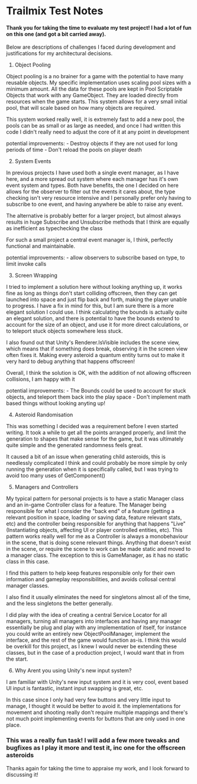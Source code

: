 # Trailmix Test Notes

#### Thank you for taking the time to evaluate my test project! I had a lot of fun on this one (and got a bit carried away). 
Below are descriptions of challenges I faced during development and justifications for my architectural decisions.


1. Object Pooling

Object pooling is a no brainer for a game with the potential to have many reusable objects. My specific implementation uses scaling pool sizes 
with a minimum amount. All the data for these pools are kept in Pool Scriptable Objects that work with any GameObject. They are loaded 
directly from resources when the game starts. 
This system allows for a very small initial pool, that will scale based on how many objects are required.

This system worked really well, it is extremely fast to add a new pool, the pools can be as small or as large as needed, and once I had written this code
I didn't really need to adjust the core of it at any point in development

potential improvements: 
	- Destroy objects if they are not used for long periods of time
	- Don't reload the pools on player death


2. System Events

In previous projects I have used both a single event manager, as I have here, and a more spread out system where each manager has it's own event
system and types. Both have benefits, the one I decided on here allows for the observer to filter out the events it cares about, the type
checking isn't very resource intensive and I personally prefer only having to subscribe to one event, and having anywhere be able to raise 
any event. 

The alternative is probably better for a larger project, but almost always results in huge Subscribe and Unsubscribe methods that I think are
equally as inefficient as typechecking the class

For such a small project a central event manager is, I think, perfectly functional and maintainable.

potential improvements:
	- allow observers to subscribe based on type, to limit invoke calls


3. Screen Wrapping

I tried to implement a solution here without looking anything up, it works fine as long as things don't start colliding offscreen, then they can
get launched into space and just flip back and forth, making the player unable to progress. I have a fix in mind for this, but I am sure there is 
a more elegant solution I could use. I think calculating the bounds is actually quite an elegant solution, and there is potential to have the bounds 
extend to account for the size of an object, and use it for more direct calculations, or to teleport stuck objects somewhere less stuck.

I also found out that Unity's Renderer.IsVisible includes the scene view, which means that if something does break, observing it in the screen view often 
fixes it. Making every asteroid a quantum entity turns out to make it very hard to debug anything that happens offscreen!

Overall, I think the solution is OK, with the addition of not allowing offscreen collisions, I am happy with it

potential improvements:
	- The Bounds could be used to account for stuck objects, and teleport them back into the play space
	- Don't implement math based things without looking anyting up!


4. Asteroid Randomisation

This was something I decided was a requirement before I even started writing. It took a while to get all the points arranged properly, and limit 
the generation to shapes that make sense for the game, but it was ultimately quite simple and the generated randomness feels great.

It caused a bit of an issue when generating child asteroids, this is needlessly complicated I think and could probably be more simple by only 
running the generation when it is specifically called, but I was trying to avoid too many uses of GetComponent()


5. Managers and Controllers

My typical pattern for personal projects is to have a static Manager class and an in-game Controller class for a feature. The Manager being responsible
for what I consider the "back end" of a feature (getting a relevant position in space, loading or saving data, feature relevant stats, etc) and the controller 
being responsible for anything that happens "Live" (Instantiating objects, affecting UI or player controlled entities, etc). This pattern works really well for me
as a Controller is always a monobehaviour in the scene, that is doing scene relevant things. Anything that doesn't exist in the scene, or require the scene
to work can be made static and moved to a manager class. The exception to this is GameManager, as it has no static class in this case.

I find this pattern to help keep features responsible only for their own information and gameplay responsibilities, and avoids collosal central manager classes.

I also find it usually eliminates the need for singletons almost all of the time, and the less singletons the better generally.

I did play with the idea of creating a central Service Locator for all managers, turning all managers into interfaces and having any manager essentially be
plug and play with any implementation of itself, for instance you could write an entirely new ObjectPoolManager, implement the interface, and the rest
of the game would function as-is. I think this would be overkill for this project, as I knew I would never be extending these classes, but in the case of
a production project, I would want that in from the start.


6. Why Arent you using Unity's new input system?

I am familiar with Unity's new input system and it is very cool, event based UI input is fantastic, instant input swapping is great, etc.

In this case since I only had very few buttons and very little input to manage, I thought it would be better to avoid it. the implementations
for movement and shooting really don't require multiple mappings and there's not much point implementing events for buttons that are only
used in one place.

### This was a really fun task! I will add a few more tweaks and bugfixes as I play it more and test it, inc one for the offscreen asteroids
Thanks again for taking the time to appraise my work, and I look forward to discussing it!


	  
	 